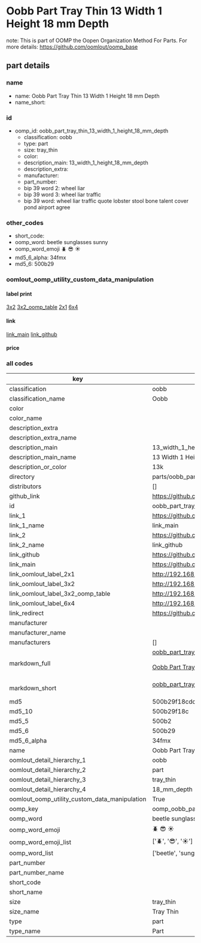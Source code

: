 # Oobb Part Tray Thin 13 Width 1 Height 18 mm Depth  

note: This is part of OOMP the Oopen Organization Method For Parts. For more details: https://github.com/oomlout/oomp_base

##  part details
  







### name
* name: Oobb Part Tray Thin 13 Width 1 Height 18 mm Depth
* name_short: 
### id
* oomp_id: oobb_part_tray_thin_13_width_1_height_18_mm_depth
  * classification: oobb
  * type: part
  * size: tray_thin
  * color: 
  * description_main: 13_width_1_height_18_mm_depth
  * description_extra: 
  * manufacturer: 
  * part_number: 
  * bip 39 word 2: wheel liar
  * bip 39 word 3: wheel liar traffic
  * bip 39 word: wheel liar traffic quote lobster stool bone talent cover pond airport agree

### other_codes
* short_code: 
* oomp_word: beetle sunglasses sunny
* oomp_word_emoji :beetle: :sunglasses: :sunny:
* md5_6_alpha: 34fmx
* md5_6: 500b29






### oomlout_oomp_utility_custom_data_manipulation
#### label print
[3x2](http://192.168.1.245:1112/?label=oomp%2034fmx)
[3x2_oomp_table](http://192.168.1.108:1112/?label=oomp%2034fmx)
[2x1](http://192.168.1.242:1112/?label=oomp%2034fmx)
[6x4](http://192.168.1.55:1112/?label=oomp%2034fmx)    

#### link

[link_main](https://github.com/oomlout/oomlout_oomp_version_1_messy/tree/main/parts/oobb_part_tray_thin_13_width_1_height_18_mm_depth) [link_github](https://github.com/oomlout/oomlout_oomp_version_1_messy/tree/main/parts/oobb_part_tray_thin_13_width_1_height_18_mm_depth)                             

#### price







### all codes 
| key | value |  
| --- | --- |  
| classification | oobb |  
| classification_name | Oobb |  
| color |  |  
| color_name |  |  
| description_extra |  |  
| description_extra_name |  |  
| description_main | 13_width_1_height_18_mm_depth |  
| description_main_name | 13 Width 1 Height 18 mm Depth |  
| description_or_color | 13k |  
| directory | parts/oobb_part_tray_thin_13_width_1_height_18_mm_depth |  
| distributors | [] |  
| github_link | https://github.com/oomlout/oomlout_oomp_part_src/tree/main/parts/oobb_part_tray_thin_13_width_1_height_18_mm_depth |  
| id | oobb_part_tray_thin_13_width_1_height_18_mm_depth |  
| link_1 | https://github.com/oomlout/oomlout_oomp_version_1_messy/tree/main/parts/oobb_part_tray_thin_13_width_1_height_18_mm_depth |  
| link_1_name | link_main |  
| link_2 | https://github.com/oomlout/oomlout_oomp_version_1_messy/tree/main/parts/oobb_part_tray_thin_13_width_1_height_18_mm_depth |  
| link_2_name | link_github |  
| link_github | https://github.com/oomlout/oomlout_oomp_version_1_messy/tree/main/parts/oobb_part_tray_thin_13_width_1_height_18_mm_depth |  
| link_main | https://github.com/oomlout/oomlout_oomp_version_1_messy/tree/main/parts/oobb_part_tray_thin_13_width_1_height_18_mm_depth |  
| link_oomlout_label_2x1 | http://192.168.1.242:1112/?label=oomp%2034fmx |  
| link_oomlout_label_3x2 | http://192.168.1.245:1112/?label=oomp%2034fmx |  
| link_oomlout_label_3x2_oomp_table | http://192.168.1.108:1112/?label=oomp%2034fmx |  
| link_oomlout_label_6x4 | http://192.168.1.55:1112/?label=oomp%2034fmx |  
| link_redirect | https://github.com/oomlout/oomlout_oomp_version_1_messy/tree/main/parts/oobb_part_tray_thin_13_width_1_height_18_mm_depth |  
| manufacturer |  |  
| manufacturer_name |  |  
| manufacturers | [] |  
| markdown_full | [oobb_part_tray_thin_13_width_1_height_18_mm_depth](none)<br>[](none)<br>[Oobb Part Tray Thin 13 Width 1 Height 18 Mm Depth](none)<br><br> |  
| markdown_short | [oobb_part_tray_thin_13_width_1_height_18_mm_depth](none)<br><br> |  
| md5 | 500b29f18cdd632b59c19b01cda037d0 |  
| md5_10 | 500b29f18c |  
| md5_5 | 500b2 |  
| md5_6 | 500b29 |  
| md5_6_alpha | 34fmx |  
| name | Oobb Part Tray Thin 13 Width 1 Height 18 mm Depth |  
| oomlout_detail_hierarchy_1 | oobb |  
| oomlout_detail_hierarchy_2 | part |  
| oomlout_detail_hierarchy_3 | tray_thin |  
| oomlout_detail_hierarchy_4 | 18_mm_depth |  
| oomlout_oomp_utility_custom_data_manipulation | True |  
| oomp_key | oomp_oobb_part_tray_thin_13_width_1_height_18_mm_depth |  
| oomp_word | beetle sunglasses sunny |  
| oomp_word_emoji | :beetle: :sunglasses: :sunny: |  
| oomp_word_emoji_list | [':beetle:', ':sunglasses:', ':sunny:'] |  
| oomp_word_list | ['beetle', 'sunglasses', 'sunny'] |  
| part_number |  |  
| part_number_name |  |  
| short_code |  |  
| short_name |  |  
| size | tray_thin |  
| size_name | Tray Thin |  
| type | part |  
| type_name | Part |  
